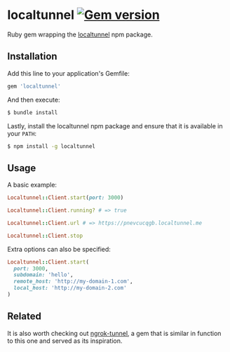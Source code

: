 # localtunnel [![Gem version](http://img.shields.io/gem/v/localtunnel.svg?style=flat-square)](http://rubygems.org/gems/localtunnel)

Ruby gem wrapping the [localtunnel](https://localtunnel.me/) npm package.

## Installation

Add this line to your application's Gemfile:

```ruby
gem 'localtunnel'
```

And then execute:

```bash
$ bundle install
```

Lastly, install the localtunnel npm package and ensure that it is available in your `PATH`:

```bash
$ npm install -g localtunnel
```

## Usage

A basic example:

```ruby
Localtunnel::Client.start(port: 3000)

Localtunnel::Client.running? # => true

Localtunnel::Client.url # => https://pnevcucqgb.localtunnel.me

Localtunnel::Client.stop
```

Extra options can also be specified:

```ruby
Localtunnel::Client.start(
  port: 3000,
  subdomain: 'hello',
  remote_host: 'http://my-domain-1.com',
  local_host: 'http://my-domain-2.com'
)
```

## Related

It is also worth checking out [ngrok-tunnel](https://github.com/bogdanovich/ngrok-tunnel), a gem that is similar in function to this one and served as its inspiration.
